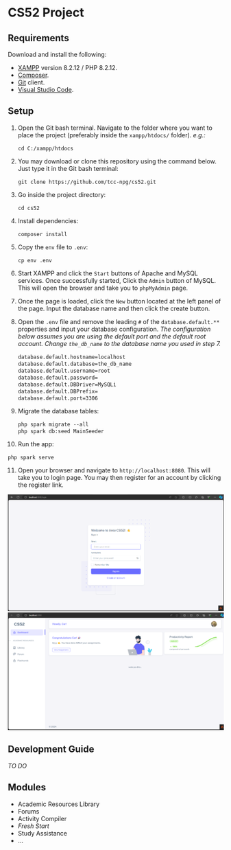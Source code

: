 # CS52 Project

## Requirements

Download and install the following:

- [XAMPP](https://www.apachefriends.org/download.html) version 8.2.12 / PHP 8.2.12.
- [Composer](https://getcomposer.org/download/).
- [Git](https://git-scm.com/downloads) client.
- [Visual Studio Code](https://code.visualstudio.com/Download).

## Setup

1. Open the Git bash terminal. Navigate to the folder where you want to place the project (preferably inside
   the `xampp/htdocs/` folder). _e.g.:_
   ```shell
   cd C:/xampp/htdocs
   ```

2. You may download or clone this repository using the command below. Just type it in the Git bash terminal:
    ```shell
    git clone https://github.com/tcc-npg/cs52.git
    ```

3. Go inside the project directory:
    ```shell
    cd cs52
    ```

4. Install dependencies:
   ```shell
   composer install
   ```

5. Copy the `env` file to `.env`:
   ```shell
   cp env .env
   ```

6. Start XAMPP and click the `Start` buttons of Apache and MySQL services. Once successfully started, Click the `Admin`
   button of MySQL. This will open the browser and take you to `phpMyAdmin` page.

7. Once the page is loaded, click the `New` button located at the left panel of the page. Input the database name and
   then click the create button.

8. Open the `.env` file and remove the leading `#` of the `database.default.**` properties and input your database
   configuration. _The configuration below assumes you are using the default port and the default root account.
   Change `the_db_name` to the database name you used in step 7._
   ```dotenv
   database.default.hostname=localhost
   database.default.database=the_db_name
   database.default.username=root
   database.default.password=
   database.default.DBDriver=MySQLi
   database.default.DBPrefix=
   database.default.port=3306
   ```

9. Migrate the database tables:
   ```shell
   php spark migrate --all
   php spark db:seed MainSeeder
   ```

10. Run the app:
   ```shell
   php spark serve
   ```

11. Open your browser and navigate to `http://localhost:8080`. This will take you to login page. You may then register
    for an account by clicking the register link.

![register.png](register.png)
![dashboard.png](dashboard.png)

## Development Guide

_TO DO_

## Modules

- Academic Resources Library
- Forums
- Activity Compiler
- _Fresh Start_
- Study Assistance
- ...
